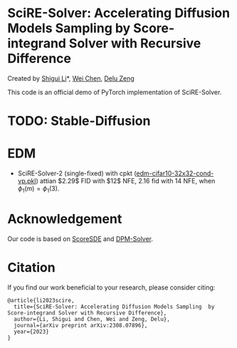 # SciRE-Solver: Accelerating Diffusion Models Sampling  by Score-integrand Solver with Recursive Difference

Created by [Shigui Li](https://ShiguiLi.github.io/)\*, [Wei Chen](https://scholar.google.com/citations?hl=en&user=n5VpiAMAAAAJ), [Delu Zeng](https://scholar.google.com/citations?user=08RCdoIAAAAJ)

This code is an official demo of PyTorch implementation of SciRE-Solver.


# TODO: Stable-Diffusion


# EDM
- SciRE-Solver-2 (single-fixed) with cpkt ([edm-cifar10-32x32-cond-vp.pkl]([https://github.com/pesser/pytorch_diffusion](https://nvlabs-fi-cdn.nvidia.com/edm/pretrained/edm-cifar10-32x32-cond-vp.pkl))) attian $2.29$ FID with $12$ NFE, $2.16$ fid with $14$ NFE, when $\phi_1(m)=\phi_1(3)$. 


# Acknowledgement

Our code is based on [ScoreSDE](https://github.com/yang-song/score_sde) and [DPM-Solver](https://github.com/LuChengTHU/dpm-solver).

# Citation

If you find our work beneficial to your research, please consider citing:

```
@article{li2023scire,
  title={SciRE-Solver: Accelerating Diffusion Models Sampling  by Score-integrand Solver with Recursive Difference},
  author={Li, Shigui and Chen, Wei and Zeng, Delu},
  journal={arXiv preprint arXiv:2308.07896},
  year={2023}
}
```
